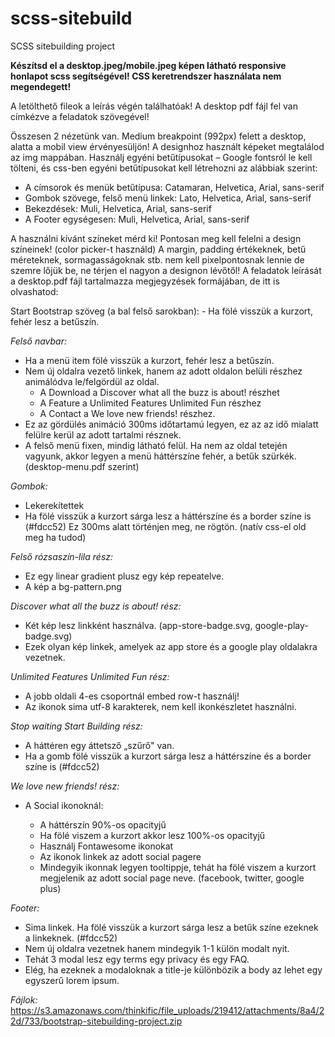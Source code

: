 # scss-sitebuild
SCSS sitebuilding project

**Készítsd el a desktop.jpeg/mobile.jpeg képen látható responsive honlapot scss segítségével!
CSS keretrendszer használata nem megendegett!**

A letölthető fileok a leírás végén találhatóak! A desktop pdf fájl fel van címkézve a feladatok szövegével!

Összesen 2 nézetünk van. Medium breakpoint (992px) felett a desktop, alatta a mobil view érvényesüljön! A designhoz használt képeket megtalálod az img mappában. Használj egyéni betűtípusokat – Google fontsról le kell tölteni, és css-ben egyéni betűtípusokat kell létrehozni az alábbiak szerint:

- A címsorok és menük betűtípusa: Catamaran, Helvetica, Arial, sans-serif
- Gombok szövege, felső menü linkek: Lato, Helvetica, Arial, sans-serif
- Bekezdések: Muli, Helvetica, Arial, sans-serif
- A Footer egységesen: Muli, Helvetica, Arial, sans-serif

A használni kívánt színeket mérd ki! Pontosan meg kell felelni a design színeinek! (color picker-t használd) A margin, padding értékeknek, betű méreteknek, sormagasságoknak stb. nem kell pixelpontosnak lennie de szemre lőjük be, ne térjen el nagyon a designon lévőtől! A feladatok leírását a desktop.pdf fájl tartalmazza megjegyzések formájában, de itt is olvashatod:

Start Bootstrap szöveg (a bal felső sarokban): - Ha fölé visszük a kurzort, fehér lesz a betűszín.

*Felső navbar:*

- Ha a menü item fölé visszük a kurzort, fehér lesz a betűszín.
- Nem új oldalra vezető linkek, hanem az adott oldalon belüli részhez animálódva le/felgördül az oldal.
  - A Download a Discover what all the buzz is about! részhet
  - A Feature a Unlimited Features Unlimited Fun részhez
  - A Contact a We love new friends! részhez.
- Ez az gördülés animáció 300ms időtartamú legyen, ez az az idő mialatt felülre kerül az adott tartalmi résznek.
- A felső menü fixen, mindig látható felül. Ha nem az oldal tetején vagyunk, akkor legyen a menü háttérszíne fehér, a betűk szürkék. (desktop-menu.pdf szerint)

*Gombok:*

- Lekerekítettek
- Ha fölé visszük a kurzort sárga lesz a háttérszíne és a border színe is (#fdcc52) Ez 300ms alatt történjen meg, ne rögtön. (natív css-el old meg ha tudod)

*Felső rózsaszín-lila rész:*

- Ez egy linear gradient plusz egy kép repeatelve.
- A kép a bg-pattern.png

*Discover what all the buzz is about! rész:*

- Két kép lesz linkként használva. (app-store-badge.svg, google-play-badge.svg)
- Ezek olyan kép linkek, amelyek az app store és a google play oldalakra vezetnek.

*Unlimited Features Unlimited Fun rész:*

- A jobb oldali 4-es csoportnál embed row-t használj!
- Az ikonok sima utf-8 karakterek, nem kell ikonkészletet használni.

*Stop waiting Start Building rész:*

- A háttéren egy áttetsző „szűrő" van.
- Ha a gomb fölé visszük a kurzort sárga lesz a háttérszíne és a border színe is (#fdcc52)

*We love new friends! rész:*

- A Social ikonoknál:

  - A háttérszín 90%-os opacityjű
  - Ha fölé viszem a kurzort akkor lesz 100%-os opacityjű
  - Használj Fontawesome ikonokat
  - Az ikonok linkek az adott social pagere
  - Mindegyik ikonnak legyen tooltippje, tehát ha fölé viszem a kurzort megjelenik az adott social page neve. (facebook, twitter, google plus)

*Footer:*

- Sima linkek. Ha fölé visszük a kurzort sárga lesz a betűk színe ezeknek a linkeknek. (#fdcc52)
- Nem új oldalra vezetnek hanem mindegyik 1-1 külön modalt nyit.
- Tehát 3 modal lesz egy terms egy privacy és egy FAQ.
- Elég, ha ezeknek a modaloknak a title-je különbözik a body az lehet egy egyszerű lorem ipsum.

*Fájlok:* https://s3.amazonaws.com/thinkific/file_uploads/219412/attachments/8a4/22d/733/bootstrap-sitebuilding-project.zip